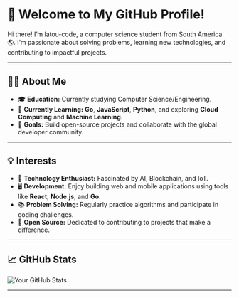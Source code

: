# 👋 Welcome to My GitHub Profile!

Hi there! I’m latou-code, a computer science student from South America 🌎. I’m passionate about solving problems, learning new technologies, and contributing to impactful projects.

---

## 👨‍💻 About Me

- 🎓 **Education:** Currently studying Computer Science/Engineering.
- 🌱 **Currently Learning:** **Go**, **JavaScript**, **Python**, and exploring **Cloud Computing** and **Machine Learning**.
- 🎯 **Goals:** Build open-source projects and collaborate with the global developer community.

---

## 💡 Interests

- 🚀 **Technology Enthusiast:** Fascinated by AI, Blockchain, and IoT.
- 🖥️ **Development:** Enjoy building web and mobile applications using tools like **React**, **Node.js**, and **Go**.
- 📚 **Problem Solving:** Regularly practice algorithms and participate in coding challenges.
- 🌱 **Open Source:** Dedicated to contributing to projects that make a difference.

---

## 📈 GitHub Stats

![Your GitHub Stats](https://github-readme-stats.vercel.app/api?uaername=latou-code&show_icons=true&theme=radical)

---
